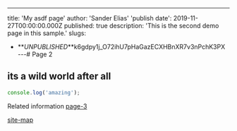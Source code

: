 ---

title: 'My asdf page'
author: 'Sander Elias'
'publish date': 2019-11-27T00:00:00.000Z
published: true
description: 'This is the second demo page in this sample.'
slugs:

- **_UNPUBLISHED_**k6gdpy1j_O72ihU7pHaGazECXHBnXR7v3nPchK3PX
  ---# Page 2

## its a wild world after all

```typescript
console.log('amazing');
```

Related information [page-3](/blog/page-3)

[site-map](/home)
